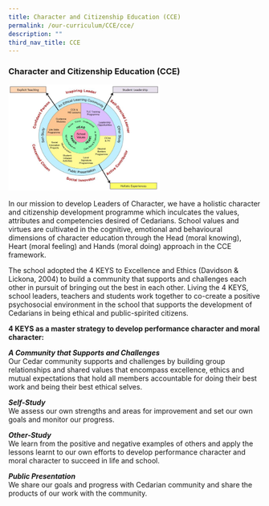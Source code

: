 ```yaml
---
title: Character and Citizenship Education (CCE)
permalink: /our-curriculum/CCE/cce/
description: ""
third_nav_title: CCE
---
```

### Character and Citizenship Education (CCE)

<img src="/images/cce1.png" style="width:60%">

In our mission to develop Leaders of Character, we have a holistic character and citizenship development programme which inculcates the values, attributes and competencies desired of Cedarians. School values and virtues are cultivated in the cognitive, emotional and behavioural dimensions of character education through the Head (moral knowing), Heart (moral feeling) and Hands (moral doing) approach in the CCE framework.

  

The school adopted the 4 KEYS to Excellence and Ethics (Davidson & Lickona, 2004) to build a community that supports and challenges each other in pursuit of bringing out the best in each other. Living the 4 KEYS, school leaders, teachers and students work together to co-create a positive psychosocial environment in the school that supports the development of Cedarians in being ethical and public-spirited citizens.

  

  

**4 KEYS as a master strategy to develop performance character and moral character:**

  

**_A Community that Supports and Challenges_**<br>
Our Cedar community supports and challenges by building group relationships and shared values that encompass excellence, ethics and mutual expectations that hold all members accountable for doing their best work and being their best ethical selves.

  

**_Self-Study_**<Br>
We assess our own strengths and areas for improvement and set our own goals and monitor our progress.

  

**_Other-Study_**<br>
We learn from the positive and negative examples of others and apply the lessons learnt to our own efforts to develop performance character and moral character to succeed in life and school.

  

**_Public Presentation_**<br>
We share our goals and progress with Cedarian community and share the products of our work with the community.